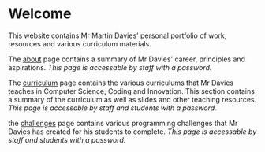 # Welcome

This website contains Mr Martin Davies' personal portfolio of work, resources and various curriculum materials.

The [about](/about) page contains a summary of Mr Davies' career, principles and aspirations. _This page is accessable by staff with a password._

The [curriculum](/curriculum) page contains the various curriculums that Mr Davies teaches in Computer Science, Coding and Innovation. This section contains a summary of the curriculum as well as slides and other teaching resources. _This page is accessable by staff and students with a password._

the [challenges](/challenges) page contains various programming challenges that Mr Davies has created for his students to complete. _This page is accessable by staff and students with a password._
